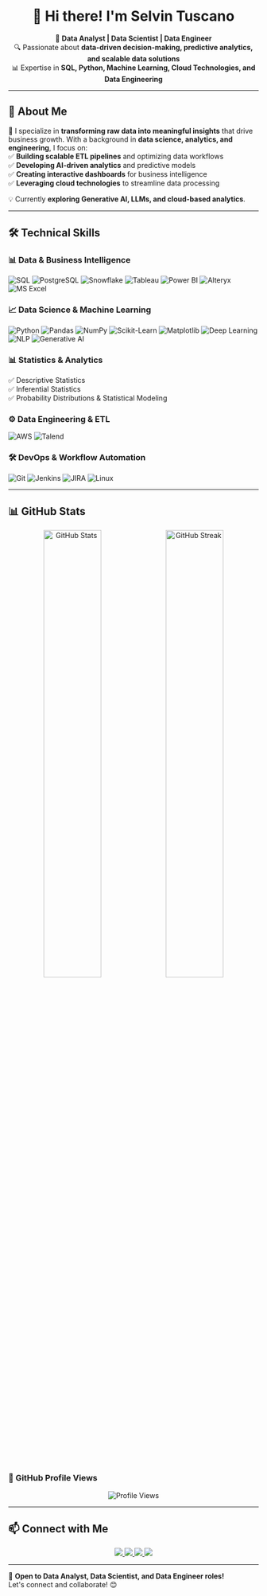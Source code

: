 <h1 align="center">👋 Hi there! I'm Selvin Tuscano</h1>

<p align="center">
  🎯 <b>Data Analyst | Data Scientist | Data Engineer</b> <br>
  🔍 Passionate about <b>data-driven decision-making, predictive analytics, and scalable data solutions</b> <br>
  📊 Expertise in <b>SQL, Python, Machine Learning, Cloud Technologies, and Data Engineering</b>
</p>

---

## 📌 About Me  
🚀 I specialize in **transforming raw data into meaningful insights** that drive business growth. With a background in **data science, analytics, and engineering**, I focus on:  
✅ **Building scalable ETL pipelines** and optimizing data workflows  
✅ **Developing AI-driven analytics** and predictive models  
✅ **Creating interactive dashboards** for business intelligence  
✅ **Leveraging cloud technologies** to streamline data processing  

💡 Currently **exploring Generative AI, LLMs, and cloud-based analytics**.

---

## 🛠️ Technical Skills  

### **📊 Data & Business Intelligence**
![SQL](https://img.shields.io/badge/SQL-CC2927?style=for-the-badge&logo=sql&logoColor=white)
![PostgreSQL](https://img.shields.io/badge/PostgreSQL-316192?style=for-the-badge&logo=postgresql&logoColor=white)
![Snowflake](https://img.shields.io/badge/Snowflake-29B5E8?style=for-the-badge&logo=snowflake&logoColor=white)
![Tableau](https://img.shields.io/badge/Tableau-E97627?style=for-the-badge&logo=tableau&logoColor=white)
![Power BI](https://img.shields.io/badge/Power%20BI-F2C811?style=for-the-badge&logo=power-bi&logoColor=black)
![Alteryx](https://img.shields.io/badge/Alteryx-0178B5?style=for-the-badge&logo=alteryx&logoColor=white)
![MS Excel](https://img.shields.io/badge/MS%20Excel-217346?style=for-the-badge&logo=microsoft-excel&logoColor=white)

### **📈 Data Science & Machine Learning**
![Python](https://img.shields.io/badge/Python-3776AB?style=for-the-badge&logo=python&logoColor=white)
![Pandas](https://img.shields.io/badge/Pandas-150458?style=for-the-badge&logo=pandas&logoColor=white)
![NumPy](https://img.shields.io/badge/NumPy-013243?style=for-the-badge&logo=numpy&logoColor=white)
![Scikit-Learn](https://img.shields.io/badge/Scikit--Learn-F7931E?style=for-the-badge&logo=scikit-learn&logoColor=white)
![Matplotlib](https://img.shields.io/badge/Matplotlib-11557C?style=for-the-badge&logo=matplotlib&logoColor=white)
![Deep Learning](https://img.shields.io/badge/Deep%20Learning-FF6F00?style=for-the-badge&logo=pytorch&logoColor=white)
![NLP](https://img.shields.io/badge/NLP-008080?style=for-the-badge&logo=nlp&logoColor=white)
![Generative AI](https://img.shields.io/badge/Generative%20AI-007ACC?style=for-the-badge&logo=openai&logoColor=white)

### **📊 Statistics & Analytics**
✅ Descriptive Statistics  
✅ Inferential Statistics  
✅ Probability Distributions & Statistical Modeling  

### **⚙️ Data Engineering & ETL**
![AWS](https://img.shields.io/badge/AWS-232F3E?style=for-the-badge&logo=amazon-aws&logoColor=white)
![Talend](https://img.shields.io/badge/Talend-FF6F00?style=for-the-badge&logo=talend&logoColor=white)

### **🛠️ DevOps & Workflow Automation**
![Git](https://img.shields.io/badge/Git-F05032?style=for-the-badge&logo=git&logoColor=white)
![Jenkins](https://img.shields.io/badge/Jenkins-D24939?style=for-the-badge&logo=jenkins&logoColor=white)
![JIRA](https://img.shields.io/badge/JIRA-0052CC?style=for-the-badge&logo=jira&logoColor=white)
![Linux](https://img.shields.io/badge/Linux-FCC624?style=for-the-badge&logo=linux&logoColor=black)

---

## 📊 GitHub Stats  

<p align="center">
  <img src="https://github-readme-stats.vercel.app/api?username=selvintuscano&show_icons=true&theme=radical" width="48%" alt="GitHub Stats">
  <img src="https://streak-stats.demolab.com?user=selvintuscano&theme=radical&hide_border=true" width="48%" alt="GitHub Streak">
</p>

### 🚀 GitHub Profile Views  
<p align="center">
  <img src="https://komarev.com/ghpvc/?username=selvintuscano&label=Profile%20Views&color=blueviolet&style=for-the-badge" alt="Profile Views">
</p>

---

## 📫 Connect with Me  

<p align="center">
  <a href="https://linkedin.com/in/selvintuscano">
    <img src="https://img.shields.io/badge/LinkedIn-0A66C2?style=for-the-badge&logo=linkedin&logoColor=white">
  </a>
  <a href="mailto:tuscasel@gmail.com">
    <img src="https://img.shields.io/badge/Email-D14836?style=for-the-badge&logo=gmail&logoColor=white">
  </a>
  <a href="#">
    <img src="https://img.shields.io/badge/Tableau-FF6F00?style=for-the-badge&logo=tableau&logoColor=white">
  </a>
  <a href="https://github.com/selvintuscano">
    <img src="https://img.shields.io/badge/GitHub-181717?style=for-the-badge&logo=github&logoColor=white">
  </a>
</p>

---

🎯 **Open to Data Analyst, Data Scientist, and Data Engineer roles!**  
Let's connect and collaborate! 😊  
